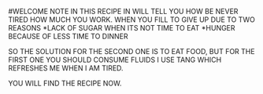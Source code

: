 #WELCOME NOTE
IN THIS RECIPE IN WILL TELL YOU HOW BE NEVER TIRED HOW MUCH YOU WORK.
WHEN YOU FILL TO GIVE UP DUE TO TWO REASONS
*LACK OF SUGAR WHEN ITS NOT TIME TO EAT
*HUNGER BECAUSE OF LESS TIME TO DINNER

SO THE SOLUTION FOR THE SECOND ONE IS TO EAT FOOD,
BUT FOR THE FIRST ONE YOU SHOULD CONSUME FLUIDS
I USE TANG WHICH REFRESHES ME WHEN I AM TIRED.

YOU WILL FIND THE RECIPE NOW.